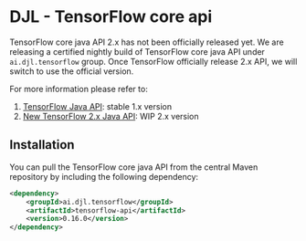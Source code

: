 # DJL - TensorFlow core api

TensorFlow core java API 2.x has not been officially released yet. We are releasing a certified
nightly build of TensorFlow core java API under `ai.djl.tensorflow` group. Once TensorFlow officially
release 2.x API, we will switch to use the official version.

For more information please refer to:

1. [TensorFlow Java API](https://github.com/tensorflow/tensorflow/tree/master/tensorflow/java): stable 1.x version
2. [New TensorFlow 2.x Java API](https://github.com/tensorflow/java): WIP 2.x version

## Installation
You can pull the TensorFlow core java API from the central Maven repository by including the following dependency:

```xml
<dependency>
    <groupId>ai.djl.tensorflow</groupId>
    <artifactId>tensorflow-api</artifactId>
    <version>0.16.0</version>
</dependency>
```
